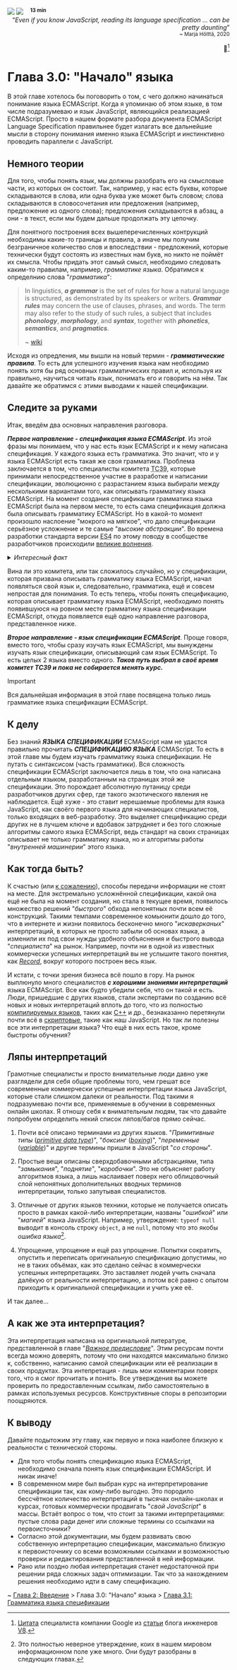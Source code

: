 <div align='left'>
    <img src='../assets/formal.svg'>
    <img src='../assets/normal.svg'>
    &nbsp;&nbsp;
    <sup><b>13 min</b></sup>
</div>

<div align='right'>
    <q><i>Even if you know JavaScript, reading its language specification ... can be pretty daunting</i></q>
    <br>
    <sub>~ Marja Hölttä, 2020</sub>

📜[^1]

</div>

# Глава 3.0: "Начало" языка

В этой главе хотелось бы поговорить о том, с чего должно начинаться понимание языка ECMAScript.
Когда я упоминаю об этом языке, в том числе подразумеваю и язык JavaScript, являющийся реализацией
ECMAScript. Просто в нашем формате разбора документа ECMAScript Language Specification правильнее
будет излагать все дальнейшие мысли в сторону понимания именно языка ECMAScript и инстинктивно
проводить параллели с JavaScript.

## Немного теории

Для того, чтобы понять язык, мы должны разобрать его на смысловые части, из которых он состоит. Так,
например, у нас есть буквы, которые складываются в слова, или одна буква уже может быть словом;
слова складываются в словосочетания или предложения (например, предложение из одного слова);
предложения складываются в абзац, а они - в текст, если мы будем дальше продолжать эту цепочку.

Для понятного построения всех вышеперечисленных контрукций необходимы какие-то границы и правила, а
иначе мы получим безграничное количество слов и впоследствии - предложений, которые технически будут
состоять из известных нам букв, но никто не поймёт их смысла. Чтобы придать этот самый смысл,
необходимо следовать каким-то правилам, например, _грамматике языка_. Обратимся к определнию слова
"_грамматика_":

> In linguistics, **_a grammar_** is the set of rules for how a natural language is structured, as
> demonstrated by its speakers or writers. **_Grammar rules_** may concern the use of clauses,
> phrases, and words. The term may also refer to the study of such rules, a subject that includes
> **_phonology_**, **_morphology_**, and **_syntax_**, together with **_phonetics_**,
> **_semantics_**, and **_pragmatics_**.
>
> ~ [wiki](https://en.wikipedia.org/wiki/Grammar#Theoretical_frameworks)

Исходя из опредления, мы вышли на новый термин - **_грамматические правила_**. То есть для успешного
изучения языка нам необходимо понять хотя бы ряд основных грамматических правил и, используя их
правильно, научиться читать язык, понимать его и говорить на нём. Так давайте же обратимся с этими
выводами к нашей спецификации.

## Следите за руками

Итак, введём два основных направления разговора.

**_Первое направление - спецификация языка ECMAScript_**. Из этой фразы мы понимаем, что у нас есть
язык ECMAScript и к нему написана спецификация. У каждого языка есть грамматика. Это значит, что и у
языка ECMAScript есть такая же своя грамматика. Проблема заключается в том, что специалисты комитета
<abbr title='Ecma Technical Committee 39'>TC39</abbr>, которые принимали непосредственное участие в
разработке и написании спецификации, эволюционно с разрастанием языка выбирали между несколькими
вариантами того, как описывать грамматику языка ECMAScript. На момент создания спецификации
грамматика языка ECMAScript была на первом месте, то есть сама спецификация должна была описывать
грамматику ECMAScript. Но в какой-то момент произошло наслоение "мокрого на мягкое", что дало
спецификации серьёзное усложнение и те самые "_высокие абстракции_". Во времена разработки стандарта
версии <abbr title='ECMAScript 4'>ES4</abbr> по этому поводу в сообществе разработчиков происходили
[великие волнения](https://auth0.com/blog/the-real-story-behind-es4/).

<details>
<summary><i>Интересный факт</i></summary>
<br>

> После выхода версии ES3 следующей версией оказалась ES5. Так уж вышло, что разные компании имели
> свои рычаги давления на комитет TC39. Вышедшая в 1999 году первая версия ES4 создала большое
> противоборство сил влияния. Со многими исправлениями были не согласны, в частности компания
> Microsoft имела много претензий к вновь вышедшему стандарту. Хотя эти новаторские изменения всё
> равно были удовлетворены в будущем, в 2008 году было принято в качестве следующего этапа
> переименовать редакцию ES3 в ES5.

</details>

Вина ли это комитета, или так сложилось случайно, но у спецификации, которая призвана описывать
грамматику языка ECMAScript, начал появляться свой язык и, следовательно, грамматика, ещё и совсем
непростая для понимания. То есть теперь, чтобы понять спецификацию, которая описывает грамматику
языка ECMAScript, необходимо понять появившуюся на ровном месте грамматику языка спецификации
ECMAScript, откуда появляется ещё одно направление разговора, представленное ниже.

**_Второе направление - язык спецификации ECMAScript_**. Проще говоря, вместо того, чтобы сразу
изучать язык ECMAScript, мы вынуждены изучать язык спецификации, описывающий сам язык ECMAScript. То
есть целых 2 языка вместо одного. **_Таков путь выбрал в своё время комитет TC39 и пока не
собирается менять курс._**

> [!IMPORTANT]  
> Вся дальнейшая информация в этой главе посвящена только лишь грамматике языка спецификации
> ECMAScript.

## К делу

Без знаний **_ЯЗЫКА СПЕЦИФИКАЦИИ_** ECMAScript нам не удастся правильно прочитать **_СПЕЦИФИКАЦИЮ
ЯЗЫКА_** ECMAScript. То есть в этой главе мы будем изучать грамматику языка спецификации. Не путать
с синтаксисом (часть грамматики). Вся сложность спецификации ECMAScript заключается лишь в том, что
она написана отдельным языком, разработанным на страницах этой же спецификации. Это порождает
абсолютную путаницу среди разработчиков других сфер, где такого экзотического явления не
наблюдается. Ещё хуже - это ставит нерешаемые проблемы для языка JavaScript, как своёго первого
языка для начинающих специалистов, только входящих в веб-разработку. Это выделяет спецификацию среди
других не в лучшем ключе и вдобавок затрудняет и без того сложные алгоритмы самого языка ECMAScript,
ведь стандарт на своих страницах описывает не только грамматику языка, но и алгоритмы работы
"_внутренней машинерии_" этого языка.

## Как тогда быть?

К счастью (или [к сожалению](https://habr.com/ru/companies/smartup_tech/articles/827946/)), способы
передачи информации не стоят на месте. Для экстремально усложнённой спецификации, какой она ещё не
была на момент создания, но стала в текущее время, появилось множество решений "_быстрого_" обхода
непонятных почти всем её конструкций. Такими темпами современное комьюнити дошло до того, что в
интернете и жизни появилось бесконечно много "_искаверканых_" интерпретаций, в которых не просто
забыли об основах языка, а изменили их под свои нужды удобного объяснения и быстрого вывода
"_специалиста_" на рынок. Например, почти ни в одной из известных коммерчески успешных интерпретаций
вы не услышите такого понятия, как
[_Record_](https://tc39.es/ecma262/multipage/ecmascript-data-types-and-values.html#sec-list-and-record-specification-type),
вокруг которого построен весь язык.

И кстати, с точки зрения бизнеса всё пошло в гору. На рынок выплюнуло много специалистов **_с
хорошими знаниями интерпретаций_** языка ECMAScript. Все как будто убедили себя, что он такой и
есть. Люди, пришедшие с других языков, стали экспертами по созданию всё новых и новых интерпретаций
вплоть до того, что из полностью
[компилируемых языков](https://en.wikipedia.org/wiki/Compiled_language), таких как
[C++](https://en.wikipedia.org/wiki/C%2B%2B) и др., безнаказанно перетянули почти всё в
[скриптовые](https://en.wikipedia.org/wiki/Scripting_language), такие как наш JavaScript. Но так ли
полезны все эти интерпретации языка? Что ещё в них есть такое, кроме быстроты обучения?

## Ляпы интерпретаций

Грамотные специалисты и просто внимательные люди давно уже разглядели для себя общие проблемы того,
чем грешат все современные коммерчески успешные интерпретации языка JavaScript, которые стали
слишком далеки от реальности. Под такими я подразумеваю почти все, применяемые в обучении в
современных онлайн школах. Я отношу себя к внимательным людям, так что давайте попробуем определить
некий список ляпов/багов прямо сейчас.

1. Почти всё описано терминами из других языков. "_Примитивные типы_
   ([_primitive data type_](https://en.wikipedia.org/wiki/Primitive_data_type))", "_боксинг_
   ([_boxing_](<https://en.wikipedia.org/wiki/Boxing_(computer_science)>))", "_переменные_
   ([_variable_](<https://en.wikipedia.org/wiki/Variable_(computer_science)>))" и другие термины
   пришли в JavaScript "_со стороны_".

2. Простые вещи описаны сверхдобавочными абстракциями, типа "_замыкания_", "_поднятие_",
   "_коробочки_". Это не объясняет работу алгоритмов языка, а лишь наслаивает поверх него
   облицовочный слой непонятных дополнительных вводных терминов интерпретации, только запутывая
   специалистов.

3. Отличные от других языков техники, которые не получается описать просто в рамках какой-либо
   интерпретации, названы "_ошибкой_" или "_магией_" языка JavaScript. Например, утверждение:
   `typeof null` выводит в консоль строку `object`, а не `null`, потому что это якобы _ошибка
   языка_[^2].

4. Упрощение, упрощение и ещё раз упрощение. Попытки сократить, опустить и переписать оригинальную
   спецификацию допустимы, но не в таких объёмах, как это сделано сейчас в коммерчески успешных
   интерпретациях. Это заставляет людей учить сначала далёкую от реальности интерпретацию, а потом
   всё равно с опытом приходить к оригинальной спецификации и учить уже её.

И так далее...

## А как же эта интерпретация?

Эта интерпретация написана на оригинальной литературе, представленной в главе
"[_Важное предисловие_](/Preface.md)". Этим ресурсам почти всегда можно доверять, потому что они
находятся максимально близко к, собственно, написанию самой спецификации или её реализации в своих
продуктах. Эта интепретация - лишь мои комментарии поверх того, что я смог прочитать и понять. Все
утверждения вы можете проверить по предоставленным ссылкам, либо самостоятельно в рамках
используемых ресурсов. Конструктивные споры в репозитории поощряются.

## К выводу

Давайте подытожим эту главу, как первую и пока наиболее близкую к реальности с технической стороны.

-   Для того чтобы понять спецификацию языка ECMAScript, необходимо сначала понять язык спецификации
    ECMAScript. И никак иначе!
-   В современном мире был выбран курс на интерпретирование спецификации так, как кому-либо выгодно.
    Это породило бессчётное количество интерпретаций в тысячах онлайн-школах и курсах, готовых
    коммерчески продвигать "_свой JavaScript_" в массы. Встаёт вопрос о том, что стоит за такими
    интерпретациями: пустые слова ради денег или сложные термины со ссылками на первоисточники?
-   Согласно этой документации, мы будем развивать свою собственную интерпретацию спецификации,
    максимально близкую к первоисточнику со всеми возможными ссылками и возможностью проверки и
    редактирования представленной в ней информации.
-   Рано или поздно любая интерпретация станет недостаточной при решении ряда сложных задач
    оптимизации. Так что за нахождением решения необходимо идти в саму спецификацию.

~ [Глава 2: Введение](../Introduction.md) > Глава 3.0: "Начало" языка >
[Глава 3.1: Грамматика языка спецификации](./Chapter_1.md)

[^1]:
    [Цитата](https://v8.dev/blog/understanding-ecmascript-part-1#:~:text=Preface-,Even%20if%20you%20know%20JavaScript%2C%20reading%20its%20language%20specification%2C%20ECMAScript%20Language%20specification%2C%20or%20the%20ECMAScript%20spec%20for%20short%2C%20can%20be%20pretty%20daunting,-.%20At%20least%20that%E2%80%99s)
    специалиста компании Google из [статьи](https://v8.dev/blog/understanding-ecmascript-part-1)
    блога инженеров [V8](https://v8.dev/blog).

[^2]:
    Это полностью неверное утверждение, коих в нашем мировом информационном поле уже много. Они
    будут разобраны в следующих главах.
